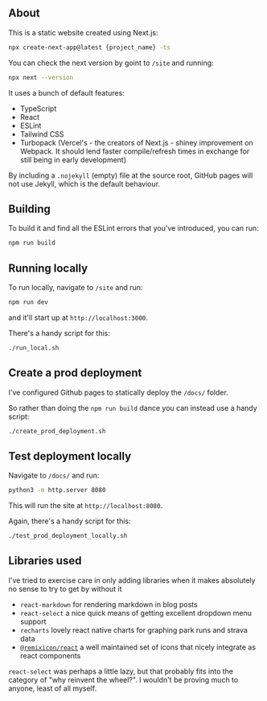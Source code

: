 ## About

This is a static website created using Next.js:

```bash
npx create-next-app@latest {project_name} -ts
```

You can check the next version by goint to `/site` and running: 

```bash
npx next --version
```

It uses a bunch of default features:

* TypeScript
* React
* ESLint
* Tailwind CSS
* Turbopack (Vercel's - the creators of Next.js - shiney improvement on Webpack. It should lend faster compile/refresh times in exchange for still being in early development)

By including a `.nojekyll` (empty) file at the source root, GitHub pages will not use Jekyll, which is the default behaviour. 

## Building

To build it and find all the ESLint errors that you've introduced, you can run: 

```bash
npm run build
```

## Running locally

To run locally, navigate to `/site` and run: 

```bash
npm run dev
```

and it'll start up at `http://localhost:3000`.

There's a handy script for this: 

```bash
./run_local.sh
```

## Create a prod deployment

I've configured Github pages to statically deploy the `/docs/` folder. 

So rather than doing the `npm run build` dance you can instead use a handy script: 

```bash
./create_prod_deployment.sh
```

## Test deployment locally

Navigate to `/docs/` and run: 

```bash
python3 -m http.server 8080
```

This will run the site at `http://localhost:8080`.

Again, there's a handy script for this:

```bash 
./test_prod_deployment_locally.sh
```

## Libraries used

I've tried to exercise care in only adding libraries when it makes absolutely no sense to try to get by without it

* `react-markdown` for rendering markdown in blog posts
* `react-select` a nice quick means of getting excellent dropdown menu support
* `recharts` lovely react native charts for graphing park runs and strava data
* [`@remixicon/react`](https://remixicon.com/) a well maintained set of icons that nicely integrate as react components

`react-select` was perhaps a little lazy, but that probably fits into the category of "why reinvent the wheel?". I wouldn't be proving much to anyone, least of all myself. 